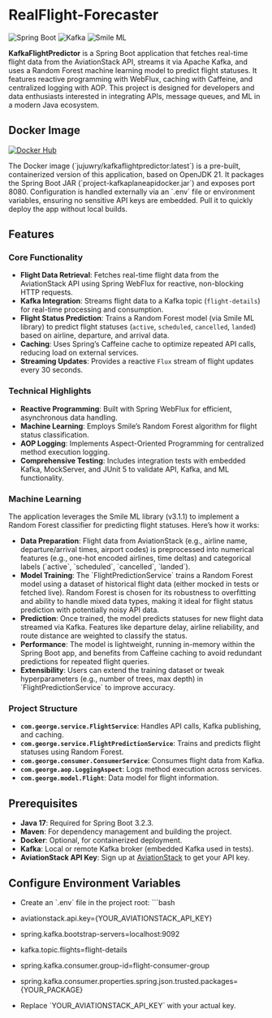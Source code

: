# RealFlight-Forecaster

![Spring Boot](https://img.shields.io/badge/Spring%20Boot-3.2.3-brightgreen) ![Kafka](https://img.shields.io/badge/Kafka-3.6.1-blue) ![Smile ML](https://img.shields.io/badge/Smile%20ML-3.1.1-yellow)

**KafkaFlightPredictor** is a Spring Boot application that fetches real-time flight data from the AviationStack API, streams it via Apache Kafka, and uses a Random Forest machine learning model to predict flight statuses. It features reactive programming with WebFlux, caching with Caffeine, and centralized logging with AOP. This project is designed for developers and data enthusiasts interested in integrating APIs, message queues, and ML in a modern Java ecosystem.

## Docker Image
[![Docker Hub](https://img.shields.io/docker/v/jujuwry/kafkaflightpredictor/latest?label=Docker%20Hub&style=for-the-badge)](https://hub.docker.com/r/jujuwry/kafkaflightpredictor)

The Docker image (\`jujuwry/kafkaflightpredictor:latest\`) is a pre-built, containerized version of this application, based on OpenJDK 21. It packages the Spring Boot JAR (\`project-kafkaplaneapidocker.jar\`) and exposes port 8080. Configuration is handled externally via an \`.env\` file or environment variables, ensuring no sensitive API keys are embedded. Pull it to quickly deploy the app without local builds.

## Features

### Core Functionality
- **Flight Data Retrieval**: Fetches real-time flight data from the AviationStack API using Spring WebFlux for reactive, non-blocking HTTP requests.
- **Kafka Integration**: Streams flight data to a Kafka topic (`flight-details`) for real-time processing and consumption.
- **Flight Status Prediction**: Trains a Random Forest model (via Smile ML library) to predict flight statuses (`active`, `scheduled`, `cancelled`, `landed`) based on airline, departure, and arrival data.
- **Caching**: Uses Spring’s Caffeine cache to optimize repeated API calls, reducing load on external services.
- **Streaming Updates**: Provides a reactive `Flux` stream of flight updates every 30 seconds.

### Technical Highlights
- **Reactive Programming**: Built with Spring WebFlux for efficient, asynchronous data handling.
- **Machine Learning**: Employs Smile’s Random Forest algorithm for flight status classification.
- **AOP Logging**: Implements Aspect-Oriented Programming for centralized method execution logging.
- **Comprehensive Testing**: Includes integration tests with embedded Kafka, MockServer, and JUnit 5 to validate API, Kafka, and ML functionality.

### Machine Learning
The application leverages the Smile ML library (v3.1.1) to implement a Random Forest classifier for predicting flight statuses. Here’s how it works:

- **Data Preparation**: Flight data from AviationStack (e.g., airline name, departure/arrival times, airport codes) is preprocessed into numerical features (e.g., one-hot encoded airlines, time deltas) and categorical labels (\`active\`, \`scheduled\`, \`cancelled\`, \`landed\`).
- **Model Training**: The \`FlightPredictionService\` trains a Random Forest model using a dataset of historical flight data (either mocked in tests or fetched live). Random Forest is chosen for its robustness to overfitting and ability to handle mixed data types, making it ideal for flight status prediction with potentially noisy API data.
- **Prediction**: Once trained, the model predicts statuses for new flight data streamed via Kafka. Features like departure delay, airline reliability, and route distance are weighted to classify the status.
- **Performance**: The model is lightweight, running in-memory within the Spring Boot app, and benefits from Caffeine caching to avoid redundant predictions for repeated flight queries.
- **Extensibility**: Users can extend the training dataset or tweak hyperparameters (e.g., number of trees, max depth) in \`FlightPredictionService\` to improve accuracy.


### Project Structure
- **`com.george.service.FlightService`**: Handles API calls, Kafka publishing, and caching.
- **`com.george.service.FlightPredictionService`**: Trains and predicts flight statuses using Random Forest.
- **`com.george.consumer.ConsumerService`**: Consumes flight data from Kafka.
- **`com.george.aop.LoggingAspect`**: Logs method execution across services.
- **`com.george.model.Flight`**: Data model for flight information.

## Prerequisites

- **Java 17**: Required for Spring Boot 3.2.3.
- **Maven**: For dependency management and building the project.
- **Docker**: Optional, for containerized deployment.
- **Kafka**: Local or remote Kafka broker (embedded Kafka used in tests).
- **AviationStack API Key**: Sign up at [AviationStack](https://aviationstack.com/) to get your API key.

## Configure Environment Variables
- Create an \`.env\` file in the project root:
\`\`\`bash
- aviationstack.api.key={YOUR_AVIATIONSTACK_API_KEY}
- spring.kafka.bootstrap-servers=localhost:9092
- kafka.topic.flights=flight-details
- spring.kafka.consumer.group-id=flight-consumer-group
- spring.kafka.consumer.properties.spring.json.trusted.packages={YOUR_PACKAGE}

- Replace \`YOUR_AVIATIONSTACK_API_KEY\` with your actual key.
